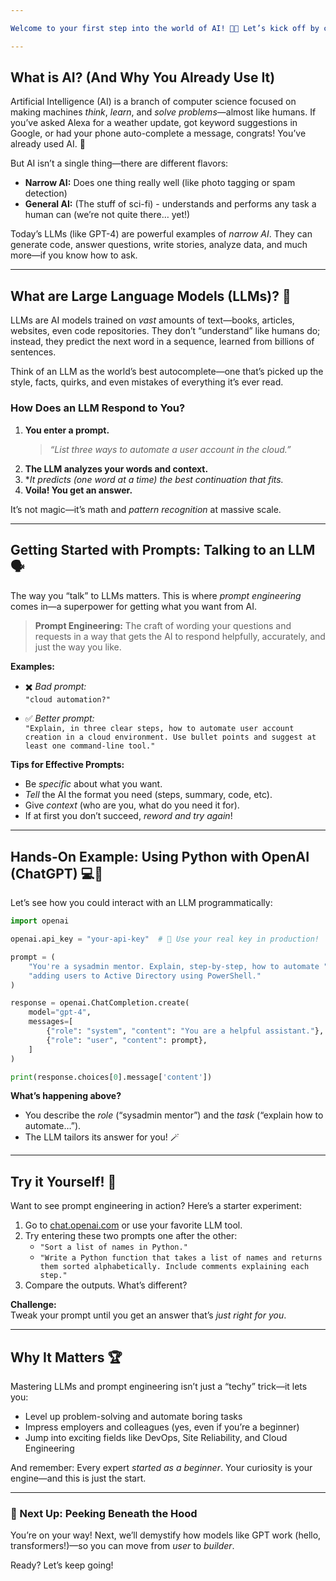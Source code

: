 ```yaml
---

Welcome to your first step into the world of AI! 🤖✨ Let’s kick off by creating a solid foundation—starting with the basics: “What even *is* AI?” and “Why are everyone and their pets talking about Large Language Models (LLMs) and prompt engineering?”

---
```


## What is AI? (And Why You Already Use It)

Artificial Intelligence (AI) is a branch of computer science focused on making machines *think*, *learn*, and *solve problems*—almost like humans. If you’ve asked Alexa for a weather update, got keyword suggestions in Google, or had your phone auto-complete a message, congrats! You’ve already used AI. 🎉

But AI isn’t a single thing—there are different flavors:

- **Narrow AI:** Does one thing really well (like photo tagging or spam detection)
- **General AI:** (The stuff of sci-fi) - understands and performs any task a human can (we’re not quite there… yet!)

Today’s LLMs (like GPT-4) are powerful examples of *narrow AI*. They can generate code, answer questions, write stories, analyze data, and much more—if you know how to ask.

---

## What are Large Language Models (LLMs)? 🧠

LLMs are AI models trained on *vast* amounts of text—books, articles, websites, even code repositories. They don’t “understand” like humans do; instead, they predict the next word in a sequence, learned from billions of sentences.

Think of an LLM as the world’s best autocomplete—one that’s picked up the style, facts, quirks, and even mistakes of everything it’s ever read.

### How Does an LLM Respond to You?

1. **You enter a prompt.**
   > *“List three ways to automate a user account in the cloud.”*
2. **The LLM analyzes your words and context.**
3. **It predicts (one word at a time) the best continuation that fits.*
4. **Voila! You get an answer.**

It’s not magic—it’s math and *pattern recognition* at massive scale.

---

## Getting Started with Prompts: Talking to an LLM 🗣️

The way you “talk” to LLMs matters. This is where *prompt engineering* comes in—a superpower for getting what you want from AI.

> **Prompt Engineering:** The craft of wording your questions and requests in a way that gets the AI to respond helpfully, accurately, and just the way you like.

**Examples:**

- ✖️ *Bad prompt:*  
  `"cloud automation?"`

- ✅ *Better prompt:*  
  `"Explain, in three clear steps, how to automate user account creation in a cloud environment. Use bullet points and suggest at least one command-line tool."`

**Tips for Effective Prompts:**
- Be *specific* about what you want.
- *Tell* the AI the format you need (steps, summary, code, etc).
- Give *context* (who are you, what do you need it for).
- If at first you don’t succeed, *reword and try again*!

---

## Hands-On Example: Using Python with OpenAI (ChatGPT) 💻🦾

Let’s see how you could interact with an LLM programmatically:

```python
import openai

openai.api_key = "your-api-key"  # 🔑 Use your real key in production!

prompt = (
    "You're a sysadmin mentor. Explain, step-by-step, how to automate "
    "adding users to Active Directory using PowerShell."
)

response = openai.ChatCompletion.create(
    model="gpt-4",
    messages=[
        {"role": "system", "content": "You are a helpful assistant."},
        {"role": "user", "content": prompt},
    ]
)

print(response.choices[0].message['content'])
```

**What’s happening above?**
- You describe the *role* (“sysadmin mentor”) and the *task* (“explain how to automate…”).
- The LLM tailors its answer for you! 🪄

---

## Try it Yourself! 🚀

Want to see prompt engineering in action? Here’s a starter experiment:

1. Go to [chat.openai.com](https://chat.openai.com) or use your favorite LLM tool.
2. Try entering these two prompts one after the other:
    - `"Sort a list of names in Python."`
    - `"Write a Python function that takes a list of names and returns them sorted alphabetically. Include comments explaining each step."`
3. Compare the outputs. What’s different?

**Challenge:**  
Tweak your prompt until you get an answer that’s *just right for you*.

---

## Why It Matters 🏆

Mastering LLMs and prompt engineering isn’t just a “techy” trick—it lets you:

- Level up problem-solving and automate boring tasks
- Impress employers and colleagues (yes, even if you’re a beginner)
- Jump into exciting fields like DevOps, Site Reliability, and Cloud Engineering

And remember: Every expert *started as a beginner*. Your curiosity is your engine—and this is just the start.

---

### 🚦 Next Up: Peeking Beneath the Hood

You’re on your way! Next, we’ll demystify how models like GPT work (hello, transformers!)—so you can move from *user* to *builder*.

Ready? Let’s keep going!